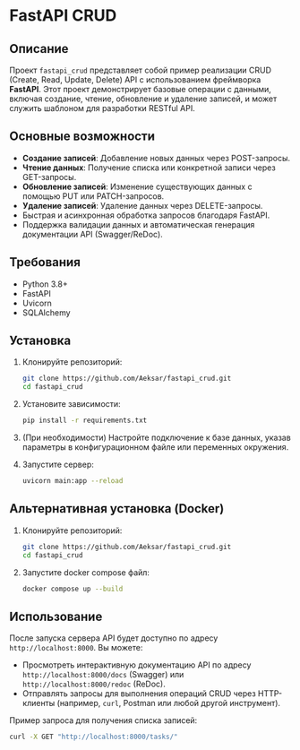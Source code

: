 # FastAPI CRUD

## Описание

Проект `fastapi_crud` представляет собой пример реализации CRUD (Create, Read, Update, Delete) API с использованием фреймворка **FastAPI**. Этот проект демонстрирует базовые операции с данными, включая создание, чтение, обновление и удаление записей, и может служить шаблоном для разработки RESTful API.

## Основные возможности

- **Создание записей**: Добавление новых данных через POST-запросы.
- **Чтение данных**: Получение списка или конкретной записи через GET-запросы.
- **Обновление записей**: Изменение существующих данных с помощью PUT или PATCH-запросов.
- **Удаление записей**: Удаление данных через DELETE-запросы.
- Быстрая и асинхронная обработка запросов благодаря FastAPI.
- Поддержка валидации данных и автоматическая генерация документации API (Swagger/ReDoc).

## Требования

- Python 3.8+
- FastAPI
- Uvicorn
- SQLAlchemy

## Установка

1. Клонируйте репозиторий:
   ```bash
   git clone https://github.com/Aeksar/fastapi_crud.git
   cd fastapi_crud
   ```

2. Установите зависимости:
   ```bash
   pip install -r requirements.txt
   ```

3. (При необходимости) Настройте подключение к базе данных, указав параметры в конфигурационном файле или переменных окружения.

4. Запустите сервер:
   ```bash
   uvicorn main:app --reload
   ```

## Альтернативная установка (Docker)

1. Клонируйте репозиторий:
   ```bash
   git clone https://github.com/Aeksar/fastapi_crud.git
   cd fastapi_crud
   ```

2. Запустите docker compose файл:
   ```bash
   docker compose up --build
   ```

## Использование

После запуска сервера API будет доступно по адресу `http://localhost:8000`. Вы можете:

- Просмотреть интерактивную документацию API по адресу `http://localhost:8000/docs` (Swagger) или `http://localhost:8000/redoc` (ReDoc).
- Отправлять запросы для выполнения операций CRUD через HTTP-клиенты (например, `curl`, Postman или любой другой инструмент).

Пример запроса для получения списка записей:
```bash
curl -X GET "http://localhost:8000/tasks/"
```